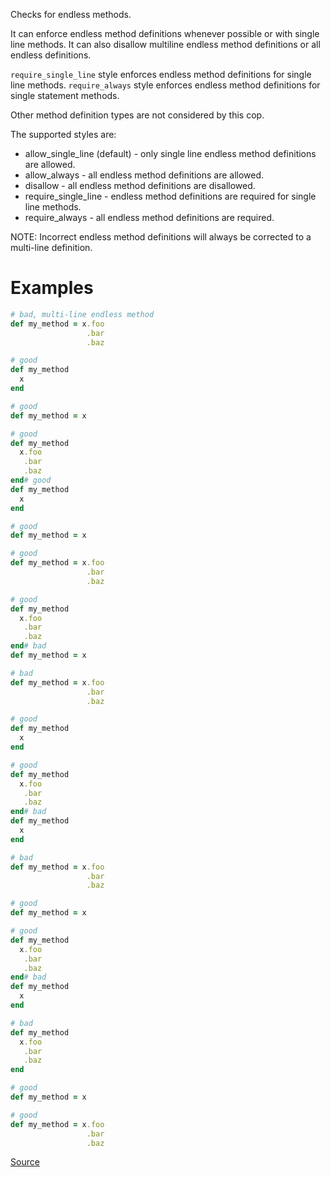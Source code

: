 
Checks for endless methods.

It can enforce endless method definitions whenever possible or with single line methods.
It can also disallow multiline endless method definitions or all endless definitions.

`require_single_line` style enforces endless method definitions for single line methods.
`require_always` style enforces endless method definitions for single statement methods.

Other method definition types are not considered by this cop.

The supported styles are:

* allow_single_line (default) - only single line endless method definitions are allowed.
* allow_always - all endless method definitions are allowed.
* disallow - all endless method definitions are disallowed.
* require_single_line - endless method definitions are required for single line methods.
* require_always - all endless method definitions are required.

NOTE: Incorrect endless method definitions will always be
corrected to a multi-line definition.

# Examples

```ruby
# bad, multi-line endless method
def my_method = x.foo
                 .bar
                 .baz

# good
def my_method
  x
end

# good
def my_method = x

# good
def my_method
  x.foo
   .bar
   .baz
end# good
def my_method
  x
end

# good
def my_method = x

# good
def my_method = x.foo
                 .bar
                 .baz

# good
def my_method
  x.foo
   .bar
   .baz
end# bad
def my_method = x

# bad
def my_method = x.foo
                 .bar
                 .baz

# good
def my_method
  x
end

# good
def my_method
  x.foo
   .bar
   .baz
end# bad
def my_method
  x
end

# bad
def my_method = x.foo
                 .bar
                 .baz

# good
def my_method = x

# good
def my_method
  x.foo
   .bar
   .baz
end# bad
def my_method
  x
end

# bad
def my_method
  x.foo
   .bar
   .baz
end

# good
def my_method = x

# good
def my_method = x.foo
                 .bar
                 .baz
```

[Source](http://www.rubydoc.info/gems/rubocop/RuboCop/Cop/Style/EndlessMethod)